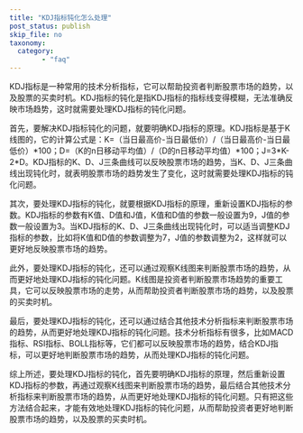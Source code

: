 ```yaml
---
title: "KDJ指标钝化怎么处理"
post_status: publish
skip_file: no
taxonomy:
  category:
        - "faq"
---
```


KDJ指标是一种常用的技术分析指标，它可以帮助投资者判断股票市场的趋势，以及股票的买卖时机。KDJ指标的钝化是指KDJ指标的指标线变得模糊，无法准确反映市场趋势，这时就需要处理KDJ指标的钝化问题。

首先，要解决KDJ指标钝化的问题，就要明确KDJ指标的原理。KDJ指标是基于K线图的，它的计算公式是：K=（当日最高价-当日最低价）/（当日最高价-当日最低价）\*100；D=（K的n日移动平均值）/（D的n日移动平均值）\*100；J=3\*K-2\*D。KDJ指标的K、D、J三条曲线可以反映股票市场的趋势，当K、D、J三条曲线出现钝化时，就表明股票市场的趋势发生了变化，这时就需要处理KDJ指标的钝化问题。

其次，要处理KDJ指标的钝化，就要根据KDJ指标的原理，重新设置KDJ指标的参数。KDJ指标的参数有K值、D值和J值，K值和D值的参数一般设置为9，J值的参数一般设置为3。当KDJ指标的K、D、J三条曲线出现钝化时，可以适当调整KDJ指标的参数，比如将K值和D值的参数调整为7，J值的参数调整为2，这样就可以更好地反映股票市场的趋势。

此外，要处理KDJ指标的钝化，还可以通过观察K线图来判断股票市场的趋势，从而更好地处理KDJ指标的钝化问题。K线图是投资者判断股票市场趋势的重要工具，它可以反映股票市场的走势，从而帮助投资者判断股票市场的趋势，以及股票的买卖时机。

最后，要处理KDJ指标的钝化，还可以通过结合其他技术分析指标来判断股票市场的趋势，从而更好地处理KDJ指标的钝化问题。技术分析指标有很多，比如MACD指标、RSI指标、BOLL指标等，它们都可以反映股票市场的趋势，结合KDJ指标，可以更好地判断股票市场的趋势，从而处理KDJ指标的钝化问题。

综上所述，要处理KDJ指标的钝化，首先要明确KDJ指标的原理，然后重新设置KDJ指标的参数，再通过观察K线图来判断股票市场的趋势，最后结合其他技术分析指标来判断股票市场的趋势，从而更好地处理KDJ指标的钝化问题。只有把这些方法结合起来，才能有效地处理KDJ指标的钝化问题，从而帮助投资者更好地判断股票市场的趋势，以及股票的买卖时机。
